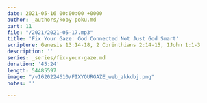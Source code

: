 ```yaml
---
date: 2021-05-16 00:00:00 +0000
author: _authors/koby-poku.md
part: 11
file: "/2021/2021-05-17.mp3"
title: 'Fix Your Gaze: God Connected Not Just God Smart'
scripture: Genesis 13:14-18, 2 Corinthians 2:14-15, 1John 1:1-3
description: ''
series: _series/fix-your-gaze.md
duration: '45:24'
length: 54485597
image: "/v1620224610/FIXYOURGAZE_web_zkkdbj.png"
notes: ''

---
```

